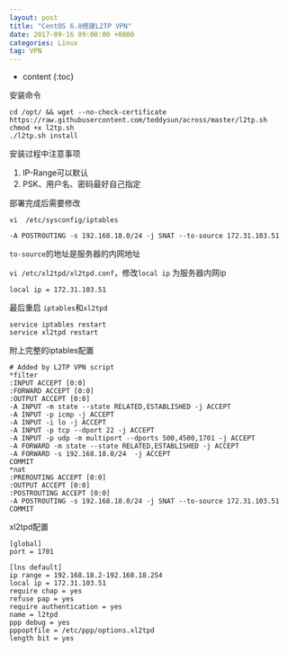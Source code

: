 ```yaml
---
layout: post
title: "CentOS 6.8搭建L2TP VPN"
date: 2017-09-16 09:00:00 +0800 
categories: Linux
tag: VPN
---
```

* content
{:toc}

安装命令

```shell
cd /opt/ && wget --no-check-certificate https://raw.githubusercontent.com/teddysun/across/master/l2tp.sh
chmod +x l2tp.sh
./l2tp.sh install
```

<!-- more -->

安装过程中注意事项

1. IP-Range可以默认
2. PSK、用户名、密码最好自己指定

部署完成后需要修改

`vi  /etc/sysconfig/iptables`  
```shell
-A POSTROUTING -s 192.168.18.0/24 -j SNAT --to-source 172.31.103.51 
```
`to-source`的地址是服务器的内网地址

`vi /etc/xl2tpd/xl2tpd.conf`，修改`local ip` 为服务器内网ip
```shell
local ip = 172.31.103.51
```

最后重启 `iptables`和`xl2tpd`

```shell
service iptables restart
service xl2tpd restart
```

附上完整的iptables配置

```shell
# Added by L2TP VPN script
*filter
:INPUT ACCEPT [0:0]
:FORWARD ACCEPT [0:0]
:OUTPUT ACCEPT [0:0]
-A INPUT -m state --state RELATED,ESTABLISHED -j ACCEPT
-A INPUT -p icmp -j ACCEPT
-A INPUT -i lo -j ACCEPT
-A INPUT -p tcp --dport 22 -j ACCEPT
-A INPUT -p udp -m multiport --dports 500,4500,1701 -j ACCEPT
-A FORWARD -m state --state RELATED,ESTABLISHED -j ACCEPT
-A FORWARD -s 192.168.18.0/24  -j ACCEPT
COMMIT
*nat
:PREROUTING ACCEPT [0:0]
:OUTPUT ACCEPT [0:0]
:POSTROUTING ACCEPT [0:0]
-A POSTROUTING -s 192.168.18.0/24 -j SNAT --to-source 172.31.103.51
COMMIT
```

xl2tpd配置

```shell
[global]
port = 1701

[lns default]
ip range = 192.168.18.2-192.168.18.254
local ip = 172.31.103.51
require chap = yes
refuse pap = yes
require authentication = yes
name = l2tpd
ppp debug = yes
pppoptfile = /etc/ppp/options.xl2tpd
length bit = yes
```